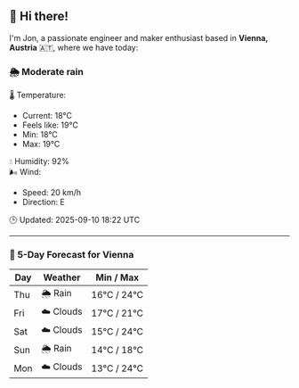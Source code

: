 ## 👋 Hi there!

I'm Jon, a passionate engineer and maker enthusiast based in **Vienna, Austria** 🇦🇹, where we have today:

### 🌦️ Moderate rain 

🌡️ Temperature: 
* Current: 18°C
* Feels like: 19°C
* Min: 18°C 
* Max: 19°C  

💧 Humidity: 92%  
🌬️ Wind: 
* Speed: 20 km/h 
* Direction: E  

🕒 Updated: 2025-09-10 18:22 UTC

---

### 📅 5-Day Forecast for Vienna

| Day | Weather | Min / Max |
|-----|---------|------------|
| Thu | 🌦️ Rain | 16°C / 24°C |
| Fri | ☁️ Clouds | 17°C / 21°C |
| Sat | ☁️ Clouds | 15°C / 24°C |
| Sun | 🌦️ Rain | 14°C / 18°C |
| Mon | ☁️ Clouds | 13°C / 24°C |
